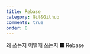 ```yaml
---
title: Rebase
category: Git&Github
comments: true
order: 8
---
```


왜 쓰는지 어떨때 쓰는지
■ Rebase
